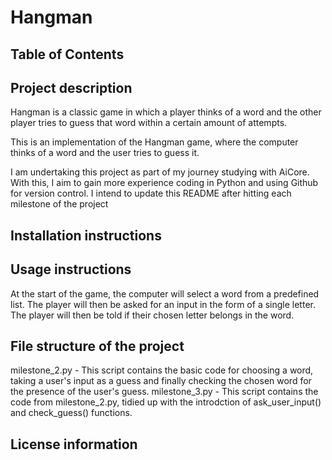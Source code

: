 # Hangman

## Table of Contents

## Project description
Hangman is a classic game in which a player thinks of a word and the other player tries to guess that word within a certain amount of attempts.

This is an implementation of the Hangman game, where the computer thinks of a word and the user tries to guess it. 

I am undertaking this project as part of my journey studying with AiCore. With this, I aim to gain more experience coding in Python and using Github for version control. I intend to update this README after hitting each milestone of the project

## Installation instructions

## Usage instructions
At the start of the game, the computer will select a word from a predefined list. The player will then be asked for an input in the form of a single letter.
The player will then be told if their chosen letter belongs in the word.

## File structure of the project
milestone_2.py - This script contains the basic code for choosing a word, taking a user's input as a guess and finally checking the chosen word for the presence of the user's guess.
milestone_3.py - This script contains the code from milestone_2.py, tidied up with the introdction of ask_user_input() and check_guess() functions.

## License information
